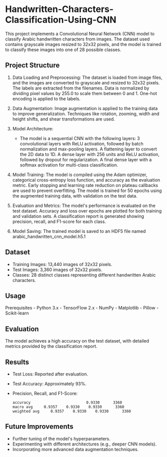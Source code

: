# Handwritten-Characters-Classification-Using-CNN
This project implements a Convolutional Neural Network (CNN) model to classify Arabic handwritten characters from images. The dataset used contains grayscale images resized to 32x32 pixels, and the model is trained to classify these images into one of 28 possible classes.
## Project Structure
1. Data Loading and Preprocessing:
    The dataset is loaded from image files, and the images are converted to grayscale and resized to 32x32 pixels.
    The labels are extracted from the filenames.
    Data is normalized by dividing pixel values by 255.0 to scale them between 0 and 1.
    One-hot encoding is applied to the labels.

2. Data Augmentation:
    Image augmentation is applied to the training data to improve generalization.
    Techniques like rotation, zooming, width and height shifts, and shear transformations are used.

3. Model Architecture:
    - The model is a sequential CNN with the following layers:
        3 convolutional layers with ReLU activation, followed by batch normalization and max-pooling layers.
        A flattening layer to convert the 2D data to 1D.
        A dense layer with 256 units and ReLU activation, followed by dropout for regularization.
        A final dense layer with a softmax activation for multi-class classification.

4. Model Training:
    The model is compiled using the Adam optimizer, categorical cross-entropy loss function, and accuracy as the evaluation metric.
    Early stopping and learning rate reduction on plateau callbacks are used to prevent overfitting.
    The model is trained for 50 epochs using the augmented training data, with validation on the test data.

5. Evaluation and Metrics:
    The model's performance is evaluated on the test dataset.
    Accuracy and loss over epochs are plotted for both training and validation sets.
    A classification report is generated showing precision, recall, and F1-score for each class.

6. Model Saving:
    The trained model is saved to an HDF5 file named arabic_handwritten_cnn_model.h5.1
## Dataset
- Training Images: 13,440 images of 32x32 pixels.
- Test Images: 3,360 images of 32x32 pixels.
- Classes: 28 distinct classes representing different handwritten Arabic characters.
## Usage
Prerequisites
    - Python 3.x
    - TensorFlow 2.x
    - NumPy
    - Matplotlib
    - Pillow
    - Scikit-learn

## Evaluation
The model achieves a high accuracy on the test dataset, with detailed metrics provided by the classification report.

## Results
  - Test Loss: Reported after evaluation.
  - Test Accuracy: Approximately 93%.
  - Precision, Recall, and F1-Score:
                 
        accuracy                         0.9330      3360
        macro avg     0.9357    0.9330    0.9330      3360
        weighted avg     0.9357    0.9330    0.9330      3360
                            

## Future Improvements
  - Further tuning of the model's hyperparameters.
  - Experimenting with different architectures (e.g., deeper CNN models).
  - Incorporating more advanced data augmentation techniques.
